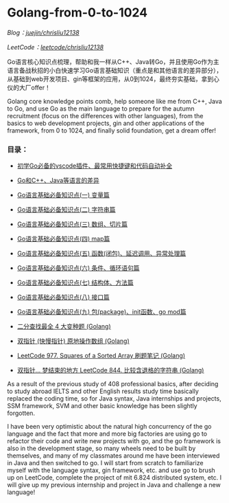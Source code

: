 # Golang-from-0-to-1024

*Blog：[juejin/chrisliu12138](https://juejin.cn/user/1904826896880104 "chrisliu12138 juejin.cn")*

*LeetCode：[leetcode/chrisliu12138](https://leetcode-cn.com/u/chrisliu12138 "chrisliu12138 leetcode.cn")*

Go语言核心知识点梳理，帮助和我一样从C++、Java转Go，并且使用Go作为主语言备战秋招的小白快速学习Go语言基础知识（重点是和其他语言的差异部分），从基础到web开发项目、gin等框架的应用，从0到1024，最终夯实基础，拿到心仪的大厂offer！

Golang core knowledge points comb, help someone like me from C++, Java to Go, and use Go as the main language to prepare for the autumn recruitment (focus on the differences with other languages), from the basics to web development projects, gin and other applications of the framework, from 0 to 1024, and finally solid foundation, get a dream offer!

### **目录：**

* [初学Go必备的vscode插件、最常用快捷键和代码自动补全](https://juejin.cn/post/7130221705951182856 "chrisliu12138 juejin.cn")

* [Go和C++、Java等语言的差异](https://juejin.cn/post/7130445172164263944 "chrisliu12138 juejin.cn")

* [Go语言基础必备知识点(一) 变量篇](https://juejin.cn/post/7130924293281546254 "chrisliu12138 juejin.cn")

* [Go语言基础必备知识点(二) 字符串篇](https://juejin.cn/post/7131348379762130951 "chrisliu12138 juejin.cn")

* [Go语言基础必备知识点(三) 数组、切片篇](https://juejin.cn/post/7132081192798519309 "chrisliu12138 juejin.cn")

* [Go语言基础必备知识点(四) map篇](https://juejin.cn/post/7132385924737925150 "chrisliu12138 juejin.cn")

* [Go语言基础必备知识点(五) 函数(闭包)、延迟调用、异常处理篇](https://juejin.cn/post/7133221813932261384 "chrisliu12138 juejin.cn")

* [Go语言基础必备知识点(六) 条件、循环语句篇](https://juejin.cn/post/7134305534945165319 "chrisliu12138 juejin.cn")

* [Go语言基础必备知识点(七) 结构体、方法篇](https://juejin.cn/post/7137327407865790477 "chrisliu12138 juejin.cn")

* [Go语言基础必备知识点(八) 接口篇](https://juejin.cn/post/7138068989330063367 "chrisliu12138 juejin.cn")

* [Go语言基础必备知识点(九) 包(package)、init函数、go mod篇](https://juejin.cn/post/7140290437968822280 "chrisliu12138 juejin.cn")

* [二分查找最全 4 大变种题 (Golang)](https://juejin.cn/post/7132774314335535117 "chrisliu12138 juejin.cn")

* [双指针 (快慢指针) 原地操作数组 (Golang)](https://juejin.cn/post/7133608271889301511 "chrisliu12138 juejin.cn")

* [LeetCode 977. Squares of a Sorted Array 刷题笔记 (Golang)](https://juejin.cn/post/7133873985787265037 "chrisliu12138 juejin.cn")

* [双指针... 梦结束的地方 LeetCode 844. 比较含退格的字符串 (Golang)](https://juejin.cn/post/7135717315877797925 "chrisliu12138 juejin.cn")

As a result of the previous study of 408 professional basics, after deciding to study abroad IELTS and other English results study time basically replaced the coding time, so for Java syntax, Java internships and projects, SSM framework, SVM and other basic knowledge has been slightly forgotten. 

I have been very optimistic about the natural high concurrency of the go language and the fact that more and more big factories are using go to refactor their code and write new projects with go, and the go framework is also in the development stage, so many wheels need to be built by themselves, and many of my classmates around me have been interviewed in Java and then switched to go. I will start from scratch to familiarize myself with the language syntax, gin framework, etc. and use go to brush up on LeetCode, complete the project of mit 6.824 distributed system, etc. I will give up my previous internship and project in Java and challenge a new language!
